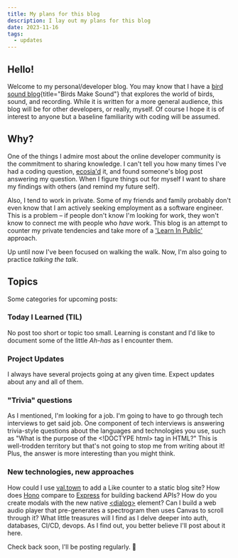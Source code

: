 ```yaml
---
title: My plans for this blog
description: I lay out my plans for this blog
date: 2023-11-16
tags:
  - updates
---
```

## Hello!

Welcome to my personal/developer blog. You may know that I have a [bird sound blog](https://birdsmakesound.com/){title="Birds Make Sound"} that explores the world of birds, sound, and recording. While it is written for a more general audience, this blog will be for other developers, or really, myself. Of course I hope it is of interest to anyone but a baseline familiarity with coding will be assumed.

## Why?

One of the things I admire most about the online developer community is the commitment to sharing knowledge. I can't tell you how many times I've had a coding question, [ecosia'd](https://www.ecosia.org) it, and found someone's blog post answering my question. When I figure things out for myself I want to share my findings with others (and remind my future self).

Also, I tend to work in private. Some of my friends and family probably don't even know that I am actively seeking employment as a software engineer. This is a problem – if people don't know I'm looking for work, they won't know to connect me with people who *have* work. This blog is an attempt to counter my private tendencies and take more of a ['Learn In Public'](https://www.swyx.io/learn-in-public) approach.

Up until now I've been focused on walking the walk. Now, I'm also going to practice *talking the talk*.

## Topics

Some categories for upcoming posts:

### Today I Learned (TIL)

No post too short or topic too small. Learning is constant and I'd like to document some of the little *Ah-has* as I encounter them.

### Project Updates

I always have several projects going at any given time. Expect updates about any and all of them.

### "Trivia" questions

As I mentioned, I'm looking for a job. I'm going to have to go through tech interviews to get said job. One component of tech interviews is answering trivia-style questions about the languages and technologies you use, such as "What is the purpose of the &lt;!DOCTYPE html&gt; tag in HTML?" This is well-trodden territory but that's not going to stop me from writing about it! Plus, the answer is more interesting than you might think.

### New technologies, new approaches

How could I use [val.town](https://www.val.town/) to add a Like counter to a static blog site? How does [Hono](https://hono.dev/) compare to [Express](https://expressjs.com/) for building backend APIs? How do you create modals with the new native [&lt;dialog&gt;](https://developer.mozilla.org/en-US/docs/Web/HTML/Element/dialog) element? Can I build a web audio player that pre-generates a spectrogram then uses Canvas to scroll through it? What little treasures will I find as I delve deeper into auth, databases, CI/CD, devops. As I find out, you better believe I'll post about it here.

Check back soon, I'll be posting regularly. 👋
